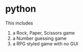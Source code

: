 # python
This includes
1. a Rock, Paper, Scissors game
2. a Number guessing game
3. a RPG styled game with no GUI

